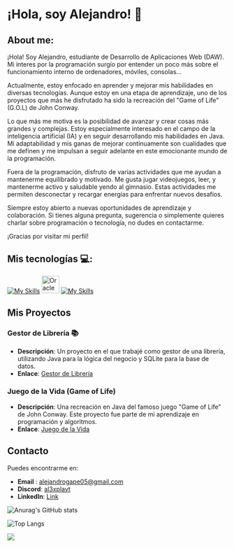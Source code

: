 # ¡Hola, soy Alejandro! 👋
## About me:
¡Hola! Soy Alejandro, estudiante de Desarrollo de Aplicaciones Web (DAW). Mi interes por la programación surgío por entender un poco más sobre el funcionamiento interno de ordenadores, móviles, consolas...

Actualmente, estoy enfocado en aprender y mejorar mis habilidades en diversas tecnologías. Aunque estoy en una etapa de aprendizaje, uno de los proyectos que más he disfrutado ha sido la recreación del "Game of Life" (G.O.L) de John Conway. 

Lo que más me motiva es la posibilidad de avanzar y crear cosas más grandes y complejas. Estoy especialmente interesado en el campo de la inteligencia artificial (IA) y en seguir desarrollando mis habilidades en Java. Mi adaptabilidad y mis ganas de mejorar continuamente son cualidades que me definen y me impulsan a seguir adelante en este emocionante mundo de la programación.

Fuera de la programación, disfruto de varias actividades que me ayudan a mantenerme equilibrado y motivado. Me gusta jugar videojuegos, leer, y mantenerme activo y saludable yendo al gimnasio. Estas actividades me permiten desconectar y recargar energías para enfrentar nuevos desafíos.

Siempre estoy abierto a nuevas oportunidades de aprendizaje y colaboración. Si tienes alguna pregunta, sugerencia o simplemente quieres charlar sobre programación o tecnología, no dudes en contactarme.

¡Gracias por visitar mi perfil!

## Mis tecnologías 💻:

[![My Skills](https://skillicons.dev/icons?i=java,html,css,mysql&theme=light)](https://skillicons.dev)
<a href="https://skillicons.dev"><img src=".oracle (1).png" alt="Oracle" width="40" height="40"></a>
[![My Skills](https://skillicons.dev/icons?i=py,git&theme=light)](https://skillicons.dev)
## Mis Proyectos

### Gestor de Librería 📚

- **Descripción**: Un proyecto en el que trabajé como gestor de una librería, utilizando Java para la lógica del negocio y SQLite para la base de datos.
- **Enlace**: [Gestor de Librería](https://github.com/al3xplayt/gestorLibreria)

### Juego de la Vida (Game of Life)

- **Descripción**: Una recreación en Java del famoso juego "Game of Life" de John Conway. Este proyecto fue parte de mi aprendizaje en programación y algoritmos.
- **Enlace**: [Juego de la Vida](https://github.com/al3xplayt/GameOfLife-Conyaw-s-by-Ale)

## Contacto 

Puedes encontrarme en:

- **Email** : alejandrogape05@gmail.com
- **Discord**: [al3xplayt](https://discord.com/users/al3xplayt)
- **LinkedIn**: [Link](www.linkedin.com/in/alejandro-gallego-pérez-897020293)

![Anurag's GitHub stats](https://github-readme-stats.vercel.app/api?username=al3xplayt&show_icons=true&theme=transparent)

![Top Langs](https://github-readme-stats.vercel.app/api/top-langs/?username=al3xplayt&layout=compact&theme=transparent) 

[![](https://visitcount.itsvg.in/api?id=al3xplayt&label=Profile%20Views&color=6&icon=0&pretty=false)](https://visitcount.itsvg.in)
